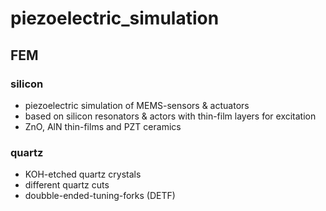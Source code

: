 # piezoelectric_simulation

## FEM

### silicon
- piezoelectric simulation of MEMS-sensors & actuators
- based on silicon resonators & actors with thin-film layers for excitation
- ZnO, AlN thin-films and PZT ceramics

### quartz
- KOH-etched quartz crystals
- different quartz cuts 
- doubble-ended-tuning-forks (DETF)
